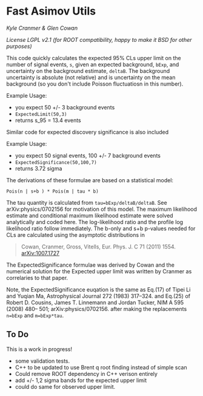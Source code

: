 # Fast Asimov Utils

*Kyle Cranmer & Glen Cowan*

*License LGPL v2.1 (for ROOT compatibility, happy to make it BSD for other purposes)*

This code quickly calculates the expected 95% CLs upper limit on the number of
signal events, `s`, given an expected background, `bExp`, and 
uncertainty on the background estimate, `deltaB`.
The background uncertainty is absolute (not relative) and is uncertainty
on the mean background (so you don't include Poisson fluctuatiosn in this number).

Example Usage: 

  * you expect 50 +/- 3 background events
  * `ExpectedLimit(50,3)`
  * returns s_95 = 13.4 events

Similar code for expected discovery significance is also included

Example Usage:

   * you expect 50 signal events, 100 +/- 7 background events
   * `ExpectedSignificance(50,100,7)`
   * returns 3.72 sigma


The derivations of these formulae are based on a statistical model:

	Pois(n | s+b ) * Pois(m | tau * b)

The tau quantity is calculated from `tau=bExp/deltaB/deltaB`.
See arXiv:physics/0702156 for motivation of this model.
The maximum likelihood estimate and conditional maximum likelihood estimate
were solved analytically and coded here.
The log-likelihood ratio and the profile log likelihood ratio follow immediately.
The b-only and s+b p-values needed for CLs are calculated using the 
asymptotic distributions in 
>	Cowan, Cranmer, Gross, Vitells,	Eur. Phys. J. C 71 (2011) 1554.  
[arXiv:1007.1727](http://arxiv.org/abs/1007.1727)

The ExpectedSignificance formulae was derived by Cowan and the numerical solution 
for the Expected upper limit was written by Cranmer as correlaries to that paper.

Note, the ExpectedSignificance euqation is the same as Eq.(17) of
 Tipei Li and Yuqian Ma, Astrophysical Journal 272 (1983) 317–324.
and Eq.(25) of 
  Robert D. Cousins, James T. Linnemann and Jordan Tucker, NIM A 595 (2008) 480– 501; arXiv:physics/0702156.
after making the replacements `n=bExp` and `m=bExp*tau`. 


## To Do

This is a work in progress!
   * some validation tests.
   * C++ to be updated to use Brent q root finding instead of simple scan
   * Could remove ROOT dependency in C++ verison entirely
   * add +/- 1,2 sigma bands for the expected upper limit
   * could do same for observed upper limit.
